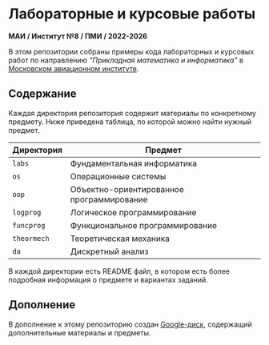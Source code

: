 # Лабораторные и курсовые работы

**МАИ / Институт №8 / ПМИ / 2022-2026**

В этом репозитории собраны примеры кода лабораторных и курсовых работ по направлению *"Прикладная математика и информатика"* в [Московском авиационном институте](https://mai.ru).

## Содержание

Каждая директория репозитория содержит материалы по конкретному предмету. Ниже приведена таблица, по которой можно найти нужный предмет.

| Директория  | Предмет |
|---|---|
| `labs`      | Фундаментальная информатика  |
| `os`        | Операционные системы  |
| `oop`       | Объектно-ориентированное программирование  |
| `logprog`   | Логическое программирование  |
| `funcprog`  | Функциональное программирование  |
| `theormech` | Теоретическая механика  |
| `da`        | Дискретный анализ  |

В каждой директории есть README файл, в котором есть более подробная информация о предмете и вариантах заданий.

## Дополнение

В дополнение к этому репозиторию создан [Google-диск](), содержащий дополнительные материалы и предметы. 
